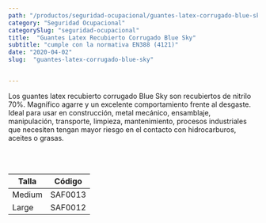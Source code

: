 ```yaml
---
path: "/productos/seguridad-ocupacional/guantes-latex-corrugado-blue-sky"
category: "Seguridad Ocupacional"
categorySlug: "seguridad-ocupacional"
title:  "Guantes Latex Recubierto Corrugado Blue Sky"
subtitle: "cumple con la normativa EN388 (4121)"
date: "2020-04-02"
slug:  "guantes-latex-corrugado-blue-sky"


---
```

Los guantes latex recubierto corrugado Blue Sky son recubiertos de nitrilo 70%. Magnífico agarre y un excelente comportamiento frente al desgaste. Ideal para usar en construcción, metal mecánico, ensamblaje, manipulación, transporte, limpieza, mantenimiento, procesos industriales que necesiten tengan mayor riesgo en el contacto con hidrocarburos, aceites o grasas.


<br> <br>
<table class="min-w-full md:min-w-0 divide-y-0 divide-gray-200">
          <thead class=" bg-white">
            <tr>
              <th scope="col" class="px-6 text-center text-xs font-medium text-blue-500 uppercase tracking-wider">
                Talla
              </th>
              <th scope="col" class="px-6 py-3 text-center text-xs font-medium text-blue-500 uppercase tracking-wider">
                Código
              </th>
            </tr>
          </thead>
          <tbody>
            <tr class="bg-gray-400">
              <td class="px-6 py-4 whitespace-nowrap text-sm text-gray-700 text-center">
              Medium
              </td>
              <td class="px-6 py-4 whitespace-nowrap text-sm text-gray-700 text-center">
              SAF0013
              </td>
            </tr> 
            <tr class="bg-gray-200">
              <td class="px-6 py-4 whitespace-nowrap text-sm text-gray-700 text-center">
              Large
              </td>
              <td class="px-6 py-4 whitespace-nowrap text-sm text-gray-700 text-center">
              SAF0012
              </td>
            </tr> 
          </tbody>
        </table>



